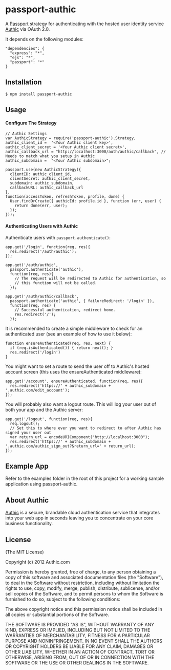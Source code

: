 # passport-authic

A [Passport](http://passportjs.org/) strategy for authenticating with the hosted user identity service [Authic](https://www.authic.com/)
via OAuth 2.0.

It depends on the following modules:
    
    "dependencies": {
      "express": "*",
      "ejs": "*",
      "passport": "*"
    }


## Installation

    $ npm install passport-authic

## Usage

#### Configure The Strategy
    
    // Authic Settings 
    var AuthicStrategy = require('passport-authic').Strategy,
    authic_client_id =  '<Your Authic client key>',
    authic_client_secret = '<Your Authic client secret>',
    authic_callback_url = "http://localhost:3000/auth/authic/callback", // Needs to match what you setup in Authic
    authic_subdomain =  "<Your Authic subdomain>";

    passport.use(new AuthicStrategy({
      clientID: authic_client_id,
      clientSecret: authic_client_secret,
      subdomain: authic_subdomain,
      callbackURL: authic_callback_url
    },
    function(accessToken, refreshToken, profile, done) {
      User.findOrCreate({ authicId: profile.id }, function (err, user) {
        return done(err, user);
      });
    }));

#### Authenticating Users with Authic

Authenticate users with `passport.authenticate()`:

    app.get('/login', function(req, res){
      res.redirect('/auth/authic');
    });

    app.get('/auth/authic',
      passport.authenticate('authic'),
      function(req, res){
        // The request will be redirected to Authic for authentication, so
        // this function will not be called.
      });

    app.get('/auth/authic/callback',
      passport.authenticate('authic', { failureRedirect: '/login' }),
      function(req, res) {
        // Successful authentication, redirect home.
        res.redirect('/');
      });

It is recommended to create a simple middleware to check for an authenticated user (see an example of how to use it below):

    function ensureAuthenticated(req, res, next) { 
      if (req.isAuthenticated()) { return next(); }
      res.redirect('/login')
    }

You might want to set a route to send the user off to Authic's hosted account screen (this uses the ensureAuthenticated middleware):

    app.get('/account', ensureAuthenticated, function(req, res){
      res.redirect('https://' + authic_subdomain + '.authic.com/edit_account');
    });

You will probably also want a logout route. This will log your user out of both your app and the Authic server:

    app.get('/logout', function(req, res){
      req.logout();
      // Set this to where ever you want to redirect to after Authic has signed your user out
      var return_url = encodeURIComponent("http://localhost:3000");
      res.redirect('https://' + authic_subdomain + '.authic.com/authic_sign_out?&return_url=' + return_url);
    });

## Example App

Refer to the examples folder in the root of this project for a working sample application using passport-authic.

## About Authic
[Authic](https://www.authic.com) is a secure, brandable cloud authentication service that integrates into your web app in seconds leaving you to concentrate on your core business functionality.

## License

(The MIT License)

Copyright (c) 2012 Authic.com

Permission is hereby granted, free of charge, to any person obtaining a copy of
this software and associated documentation files (the "Software"), to deal in
the Software without restriction, including without limitation the rights to
use, copy, modify, merge, publish, distribute, sublicense, and/or sell copies of
the Software, and to permit persons to whom the Software is furnished to do so,
subject to the following conditions:

The above copyright notice and this permission notice shall be included in all
copies or substantial portions of the Software.

THE SOFTWARE IS PROVIDED "AS IS", WITHOUT WARRANTY OF ANY KIND, EXPRESS OR
IMPLIED, INCLUDING BUT NOT LIMITED TO THE WARRANTIES OF MERCHANTABILITY, FITNESS
FOR A PARTICULAR PURPOSE AND NONINFRINGEMENT. IN NO EVENT SHALL THE AUTHORS OR
COPYRIGHT HOLDERS BE LIABLE FOR ANY CLAIM, DAMAGES OR OTHER LIABILITY, WHETHER
IN AN ACTION OF CONTRACT, TORT OR OTHERWISE, ARISING FROM, OUT OF OR IN
CONNECTION WITH THE SOFTWARE OR THE USE OR OTHER DEALINGS IN THE SOFTWARE.